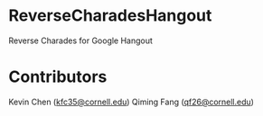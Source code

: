 ReverseCharadesHangout
======================

Reverse Charades for Google Hangout

Contributors
=====================
Kevin Chen (kfc35@cornell.edu)
Qiming Fang (qf26@cornell.edu)
